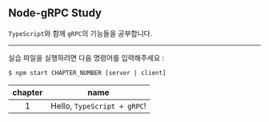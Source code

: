## Node-gRPC Study

`TypeScript`와 함께 `gRPC`의 기능들을 공부합니다.

---

실습 파일을 실행하려면 다음 명령어를 입력해주세요 :

```bash
$ npm start CHAPTER_NUMBER [server | client]
```

| chapter | name                        |
| :-----: | --------------------------- |
|    1    | Hello, `TypeScript + gRPC`! |
